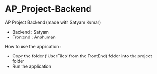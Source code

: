 # AP_Project-Backend
AP Project Backend (made with Satyam Kumar)
- Backend : Satyam
- Frontend : Anshuman

How to use the application :
- Copy the folder ('UserFiles' from the FrontEnd) folder into the project folder
- Run the application 
